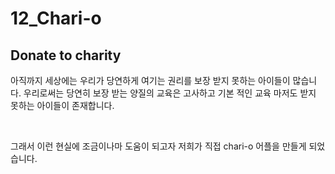 # 12_Chari-o

## Donate to charity

<p> 아직까지 세상에는 우리가 당연하게 여기는 권리를 보장 받지 못하는 아이들이 많습니다.
    우리로써는 당연히 보장 받는 양질의 교육은 고사하고 기본 적인 교육 마저도 받지 못하는 아이들이 존재합니다.
</p>
    <br>
<p>
그래서 이런 현실에 조금이나마 도움이 되고자 저희가 직접 chari-o 어플을 만들게 되었습니다.
</p>
